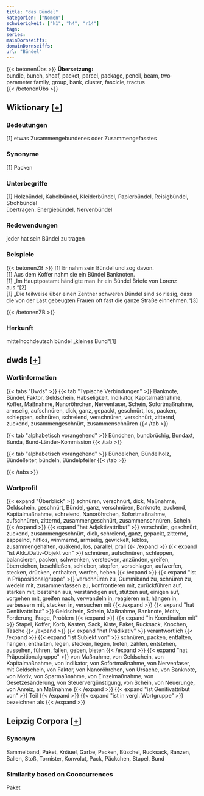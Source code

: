 ```yaml
---
title: "das Bündel"
kategorien: ["Nomen"]
schwierigkeit: ["k1", "h4", "r14"]
tags:
series:
mainDornseiffs:
domainDornseiffs:
url: "Bündel"
---
```


{{< betonenÜbs >}}
**Übersetzung:**  
bundle, bunch, sheaf, packet, parcel, package, pencil, beam, two-parameter family, group, bank, cluster, fascicle, tractus  
{{< /betonenÜbs >}}

## Wiktionary [[+](https://de.wiktionary.org/wiki/Bündel)]

### Bedeutungen
[1] etwas Zusammengebundenes oder Zusammengefasstes  

### Synonyme
[1] Packen  

### Unterbegriffe
[1] Holzbündel, Kabelbündel, Kleiderbündel, Papierbündel, Reisigbündel, Strohbündel  
übertragen: Energiebündel, Nervenbündel  

### Redewendungen
jeder hat sein Bündel zu tragen  

### Beispiele
{{< betonenZB >}}
[1] Er nahm sein Bündel und zog davon.  
[1] Aus dem Koffer nahm sie ein Bündel Banknoten.  
[1] „Im Hauptpostamt händigte man ihr ein Bündel Briefe von Lorenz aus.“[2]  
[1] „Die teilweise über einen Zentner schweren Bündel sind so riesig, dass die von der Last gebeugten Frauen oft fast die ganze Straße einnehmen.“[3]  

{{< /betonenZB >}}
### Herkunft
mittelhochdeutsch bündel „kleines Bund“[1]  



## dwds [[+](https://www.dwds.de/wb/Bündel)]

### Wortinformation
{{< tabs "Dwds" >}}
{{< tab "Typische Verbindungen" >}}
Banknote, Bündel, Faktor, Geldschein, Habseligkeit, Indikator, Kapitalmaßnahme, Koffer, Maßnahme, Nanoröhrchen, Nervenfaser, Schein, Sofortmaßnahme, armselig, aufschnüren, dick, ganz, gepackt, geschnürt, los, packen, schleppen, schnüren, schreiend, verschnüren, verschnürt, zitternd, zuckend, zusammengeschnürt, zusammenschnüren
{{< /tab >}}

{{< tab "alphabetisch vorangehend" >}}
Bündchen, bundbrüchig, Bundaxt, Bunda, Bund-Länder-Kommission
{{< /tab >}}

{{< tab "alphabetisch vorangehend" >}}
Bündelchen, Bündelholz, Bündelleiter, bündeln, Bündelpfeiler
{{< /tab >}}

{{< /tabs >}}

### Wortprofil
{{< expand "Überblick" >}} schnüren, verschnürt, dick, Maßnahme, Geldschein, geschnürt, Bündel, ganz, verschnüren, Banknote, zuckend, Kapitalmaßnahme, schreiend, Nanoröhrchen, Sofortmaßnahme, aufschnüren, zitternd, zusammengeschnürt, zusammenschnüren, Schein {{< /expand >}}
{{< expand "hat Adjektivattribut" >}} verschnürt, geschnürt, zuckend, zusammengeschnürt, dick, schreiend, ganz, gepackt, zitternd, zappelnd, hilflos, wimmernd, armselig, gewickelt, leblos, zusammengehalten, quäkend, los, parallel, prall {{< /expand >}}
{{< expand "ist Akk./Dativ-Objekt von" >}} schnüren, aufschnüren, schleppen, balancieren, packen, schwenken, verstecken, anzünden, greifen, überreichen, beschließen, schieben, stopfen, vorschlagen, aufwerfen, stecken, drücken, enthalten, werfen, heben {{< /expand >}}
{{< expand "ist in Präpositionalgruppe" >}} verschnüren zu, Gummiband zu, schnüren zu, wedeln mit, zusammenfassen zu, konfrontieren mit, zurückführen auf, stärken mit, bestehen aus, verständigen auf, stützen auf, einigen auf, vorgehen mit, greifen nach, verwandeln in, reagieren mit, hängen in, verbessern mit, stecken in, versuchen mit {{< /expand >}}
{{< expand "hat Genitivattribut" >}} Geldschein, Schein, Maßnahme, Banknote, Motiv, Forderung, Frage, Problem {{< /expand >}}
{{< expand "in Koordination mit" >}} Stapel, Koffer, Korb, Kasten, Sack, Kiste, Paket, Rucksack, Knochen, Tasche {{< /expand >}}
{{< expand "hat Prädikativ" >}} verantwortlich {{< /expand >}}
{{< expand "ist Subjekt von" >}} schnüren, packen, entfalten, hängen, enthalten, legen, stecken, liegen, treten, zählen, entstehen, aussehen, führen, fallen, geben, bieten {{< /expand >}}
{{< expand "hat Präpositionalgruppe" >}} von Maßnahme, von Geldschein, von Kapitalmaßnahme, von Indikator, von Sofortmaßnahme, von Nervenfaser, mit Geldschein, von Faktor, von Nanoröhrchen, von Ursache, von Banknote, von Motiv, von Sparmaßnahme, von Einzelmaßnahme, von Gesetzesänderung, von Steuervergünstigung, von Schein, von Neuerunge, von Anreiz, an Maßnahme {{< /expand >}}
{{< expand "ist Genitivattribut von" >}} Teil {{< /expand >}}
{{< expand "ist in vergl. Wortgruppe" >}} bezeichnen als {{< /expand >}}

## Leipzig Corpora [[+](https://corpora.uni-leipzig.de/en/res?word=Bündel&corpusId=deu_newscrawl-public_2018)]


### Synonym
Sammelband, Paket, Knäuel, Garbe, Packen, Büschel, Rucksack, Ranzen, Ballen, Stoß, Tornister, Konvolut, Pack, Päckchen, Stapel, Bund


### Similarity based on Cooccurrences
Paket

